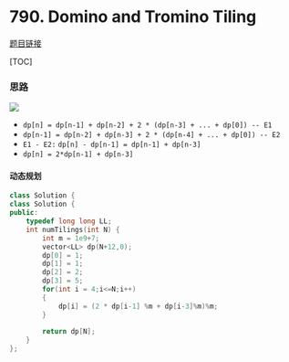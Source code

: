 # 790. Domino and Tromino Tiling

[题目链接](https://leetcode.com/problems/domino-and-tromino-tiling/)

[TOC]

### 思路
![](https://s3-lc-upload.s3.amazonaws.com/users/zhengkaiwei/image_1519539268.png)

* `dp[n] = dp[n-1] + dp[n-2] + 2 * (dp[n-3] + ... + dp[0]) -- E1`
* `dp[n-1] = dp[n-2] + dp[n-3] + 2 * (dp[n-4] + ... + dp[0]) -- E2`
* `E1 - E2:`  `dp[n] - dp[n-1] = dp[n-1] + dp[n-3]`
* `dp[n] = 2*dp[n-1] + dp[n-3]`
#### 动态规划

```cpp
class Solution {
class Solution {
public:
    typedef long long LL;
    int numTilings(int N) {
        int m = 1e9+7;
        vector<LL> dp(N+12,0);
        dp[0] = 1;
        dp[1] = 1;
        dp[2] = 2;
        dp[3] = 5;
        for(int i = 4;i<=N;i++)
        {
            dp[i] = (2 * dp[i-1] %m + dp[i-3]%m)%m;
        }
        
        return dp[N];
    }
};
```

